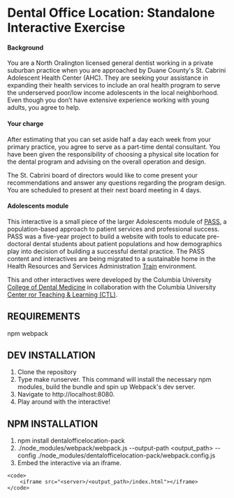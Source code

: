 Dental Office Location: Standalone Interactive Exercise 
==========

#### Background
You are a North Oralington licensed general dentist working in a private suburban practice when you are approached by Duane County's St. Cabrini Adolescent Health Center (AHC). They are seeking your assistance in expanding their health services to include an oral health program to serve the underserved poor/low income adolescents in the local neighborhood. Even though you don’t have extensive experience working with young adults, you agree to help.

#### Your charge
After estimating that you can set aside half a day each week from your primary practice, you agree to serve as a part-time dental consultant. You have been given the responsibility of choosing a physical site location for the dental program and advising on the overall operation and design.

The St. Cabrini board of directors would like to come present your recommendations and answer any questions regarding the program design. You are scheduled to present at their next board meeting in 4 days.

#### Adolescents module
This interactive is a small piece of the larger Adolescents module of [PASS](https://pass.ccnmtl.columbia.edu), a population-based approach to patient services and professional success. PASS was a five-year project to build a website with tools to educate pre-doctoral dental students about patient populations and how demographics play into decision of building a successful dental practice. The PASS content and interactives are being migrated to a sustainable home in the Health Resources and Services Administration [Train](https://www.train.org/) environment.

This and other interactives were developed by the Columbia University [College of Dental Medicine](http://dental.columbia.edu/) in collaboration with the Columbia University [Center ror Teaching & Learning (CTL)](http://ctl.columbia.edu).

REQUIREMENTS
------------
npm
webpack

DEV INSTALLATION
------------
1. Clone the repository
2. Type make runserver. This command will install the necessary npm modules, build the bundle and spin up Webpack's dev server.
3. Navigate to http://localhost:8080.
4. Play around with the interactive!

NPM INSTALLATION
------------
1. npm install dentalofficelocation-pack
2. ./node_modules/webpack/webpack.js --output-path <output_path> --config ./node_modules/dentalofficelocation-pack/webpack.config.js
3. Embed the interactive via an iframe.

```
<code>
    <iframe src="<server>/<output_path>/index.html"></iframe>
</code>
```
